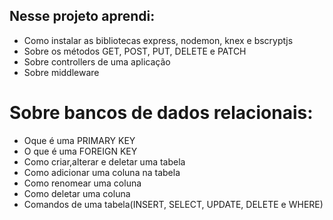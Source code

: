 ## Nesse projeto aprendi:
- Como instalar as bibliotecas express, nodemon, knex e bscryptjs
- Sobre os métodos GET, POST, PUT, DELETE e PATCH
- Sobre controllers de uma aplicação
- Sobre middleware

# Sobre bancos de dados relacionais: 
- Oque é uma PRIMARY KEY
- O que é uma FOREIGN KEY
- Como criar,alterar e deletar uma tabela
- Como adicionar uma coluna na tabela
- Como renomear uma coluna
- Como deletar uma coluna
- Comandos de uma tabela(INSERT, SELECT, UPDATE, DELETE e WHERE)
